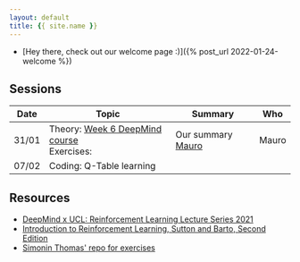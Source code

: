 ```yaml
---
layout: default
title: {{ site.name }}
---
```


- [Hey there, check out our welcome page :)]({% post_url 2022-01-24-welcome %})

## Sessions

| Date |Topic   | Summary | Who |
|------|--------|---------|-----|
| 31/01 | Theory: [Week 6 DeepMind course](https://www.youtube.com/watch?v=t9uf9cuogBo&list=PLqYmG7hTraZDVH599EItlEWsUOsJbAodm&index=6) <br> Exercises: | Our summary [Mauro](https://maurocomi.notion.site/Lecture-6-Model-Free-Control-789c545797f64542a12110587737e23e) | Mauro |
| 07/02 | Coding: Q-Table learning |  |  |


## Resources
- [DeepMind x UCL: Reinforcement Learning Lecture Series 2021](https://deepmind.com/learning-resources/reinforcement-learning-series-2021)
- [Introduction to Reinforcement Learning, Sutton and Barto, Second Edition](http://incompleteideas.net/book/bookdraft2017nov5.pdf)
- [Simonin Thomas' repo for exercises](https://simoninithomas.github.io/Deep_reinforcement_learning_Course/)